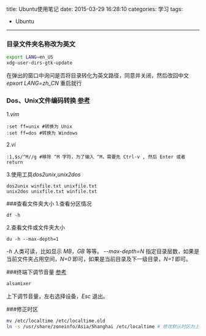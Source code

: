 title: Ubuntu使用笔记
date: 2015-03-29 16:28:10
categories: 学习
tags:
- Ubuntu
---

### 目录文件夹名称改为英文
```bash
export LANG=en_US
xdg-user-dirs-gtk-update
```
在弹出的窗口中询问是否将目录转化为英文路径，同意并关闭，然后改回中文 *epxort LANG=zh_CN* 重启就行
<!--more-->

### Dos、Unix文件编码转换 [参考](https://kb.iu.edu/d/acux)
1.*vim*
```
:set ff=unix #转换为 Unix
:set ff=dos #转换为 Windows
```
2.*vi*
 ```
:1,$s/^M//g #移除 ^M 字符，为了输入 ^M，需要先 Ctrl-v , 然后 Enter 或者 return
```
3.使用工具*dos2unix*,*unix2dos*
```
dos2unix winfile.txt unixfile.txt
unix2dos unixfile.txt winfile.txt
```

###查看文件夹大小
1.查看分区情况
```
df -h
```
2.查看文件或文件夹大小
```
du -h --max-depth=1
```
*-h* 人类可读，比如显示 *MB*，*GB* 等等。
*--max-depth=N* 指定目录层数，如果是当前文件夹占用空间，*N=0* 即可，如果是当前目录及下一级目录，*N=1* 即可。

###终端下调节音量 [参考](http://linux.cn/thread-13254-1-1.html)
```bash
alsamixer
```
上下调节音量，左右选择设备，*Esc* 退出。

###修正时区
```bash
mv /etc/localtime /etc/localtime.old
ln -s /usr/share/zoneinfo/Asia/Shanghai /etc/localtime # 修改默认时区为上海
```